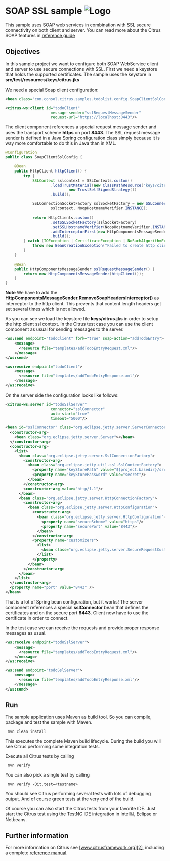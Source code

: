SOAP SSL sample ![Logo][1]
==============

This sample uses SOAP web services in combination with SSL secure connectivity on both client and server. You can read more about the 
Citrus SOAP features in [reference guide][4]

Objectives
---------

In this sample project we want to configure both SOAP WebService client and server to use secure connections with SSL. First we need a 
keystore that holds the supported certificates. The sample uses the keystore in **src/test/resources/keys/citrus.jks**

We need a special Soap client configuration:

```xml
<bean class="com.consol.citrus.samples.todolist.config.SoapClientSslConfig"/>

<citrus-ws:client id="todoClient"
                    message-sender="sslRequestMessageSender"
                    request-url="https://localhost:8443"/>
```
    
The client component references a special request message sender and uses the transport scheme **https** on port **8443**. The SSL request message sender is defined in a
Java Spring configuration class simply because it is way more comfortable to do this in Java than in XML.
    
```java
@Configuration
public class SoapClientSslConfig {

    @Bean
    public HttpClient httpClient() {
        try {
            SSLContext sslcontext = SSLContexts.custom()
                    .loadTrustMaterial(new ClassPathResource("keys/citrus.jks").getFile(), "secret".toCharArray(),
                            new TrustSelfSignedStrategy())
                    .build();

            SSLConnectionSocketFactory sslSocketFactory = new SSLConnectionSocketFactory(
                    sslcontext, NoopHostnameVerifier.INSTANCE);

            return HttpClients.custom()
                    .setSSLSocketFactory(sslSocketFactory)
                    .setSSLHostnameVerifier(NoopHostnameVerifier.INSTANCE)
                    .addInterceptorFirst(new HttpComponentsMessageSender.RemoveSoapHeadersInterceptor())
                    .build();
        } catch (IOException | CertificateException | NoSuchAlgorithmException | KeyStoreException | KeyManagementException e) {
            throw new BeanCreationException("Failed to create http client for ssl connection", e);
        }
    }

    @Bean
    public HttpComponentsMessageSender sslRequestMessageSender() {
        return new HttpComponentsMessageSender(httpClient());
    }
}
```
        
**Note**
We have to add the **HttpComponentsMessageSender.RemoveSoapHeadersInterceptor()** as interceptor to the http client. This prevents that content length headers get set several times which
is not allowed.

As you can see we load the keystore file **keys/citrus.jks** in order to setup the http client ssl context. In the Citrus test case you can use the client component as usual for 
sending messages to the server.

```xml
<ws:send endpoint="todoClient" fork="true" soap-action="addTodoEntry">
    <message>
      <resource file="templates/addTodoEntryRequest.xml"/>
    </message>
</ws:send>

<ws:receive endpoint="todoClient">
    <message>
      <resource file="templates/addTodoEntryResponse.xml"/>
    </message>
</ws:receive>    
```
        
On the server side the configuration looks like follows:
        
```xml
<citrus-ws:server id="todoSslServer"
                    connector="sslConnector"
                    auto-start="true"
                    timeout="5000"/>

<bean id="sslConnector" class="org.eclipse.jetty.server.ServerConnector">
  <constructor-arg>
    <bean class="org.eclipse.jetty.server.Server"></bean>
  </constructor-arg>
  <constructor-arg>
    <list>
      <bean class="org.eclipse.jetty.server.SslConnectionFactory">
        <constructor-arg>
          <bean class="org.eclipse.jetty.util.ssl.SslContextFactory">
            <property name="keyStorePath" value="${project.basedir}/src/test/resources/keys/citrus.jks"/>
            <property name="keyStorePassword" value="secret"/>
          </bean>
        </constructor-arg>
        <constructor-arg value="http/1.1"/>
      </bean>
      <bean class="org.eclipse.jetty.server.HttpConnectionFactory">
        <constructor-arg>
          <bean class="org.eclipse.jetty.server.HttpConfiguration">
            <constructor-arg>
              <bean class="org.eclipse.jetty.server.HttpConfiguration">
                <property name="secureScheme" value="https"/>
                <property name="securePort" value="8443"/>
              </bean>
            </constructor-arg>
            <property name="customizers">
              <list>
                <bean class="org.eclipse.jetty.server.SecureRequestCustomizer"/>
              </list>
            </property>
          </bean>
        </constructor-arg>
      </bean>
    </list>
  </constructor-arg>
  <property name="port" value="8443" />
</bean>        
```
        
That is a lot of Spring bean configuration, but it works! The server component references a special **sslConnector** bean
that defines the certificates and on the secure port **8443**. Client now have to use the certificate in order to connect.
       
In the test case we can receive the requests and provide proper response messages as usual.

```xml
<ws:receive endpoint="todoSslServer">
    <message>
      <resource file="templates/addTodoEntryRequest.xml"/>
    </message>
</ws:receive>

<ws:send endpoint="todoSslServer">
    <message>
      <resource file="templates/addTodoEntryResponse.xml"/>
    </message>
</ws:send>
```
       
Run
---------

The sample application uses Maven as build tool. So you can compile, package and test the
sample with Maven.
 
     mvn clean install
    
This executes the complete Maven build lifecycle. During the build you will see Citrus performing some integration tests.

Execute all Citrus tests by calling

     mvn verify

You can also pick a single test by calling

     mvn verify -Dit.test=<testname>

You should see Citrus performing several tests with lots of debugging output. 
And of course green tests at the very end of the build.

Of course you can also start the Citrus tests from your favorite IDE.
Just start the Citrus test using the TestNG IDE integration in IntelliJ, Eclipse or Netbeans.

Further information
---------

For more information on Citrus see [www.citrusframework.org][2], including
a complete [reference manual][3].

 [1]: https://www.citrusframework.org/img/brand-logo.png "Citrus"
 [2]: https://www.citrusframework.org
 [3]: https://www.citrusframework.org/reference/html/
 [4]: https://www.citrusframework.org/reference/html#soap
